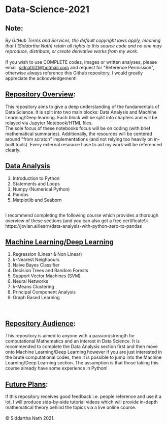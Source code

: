 # Data-Science-2021
## Note: 
*By GitHub Terms and Services, the default copyright laws apply, meaning that I (Siddartha Nath) retain all rights to this source code and no one may reproduce, distribute, or create derivative works from my work.*
<br>
<br>
If you wish to use COMPLETE codes, images or written analyses, please email: sidnath01@hotmail.com and request for "Reference Permission", otherwise always reference this Github repository. I would greatly appreciate the acknowledgement! 
## <ins>Repository Overview</ins>:
This repository aims to give a deep understanding of the fundamentals of Data Science. It is split into two main blocks: Data Analysis and Machine Learning/Deep learning. Each block will be split into chapters and will be relayed via Jupyter Notebook/HTML files.
<br>
The sole focus of these notebooks focus will be on coding (with brief mathematical summaries). Additionally, the resources will be centered around "from scratch" implementations (and not relying too heavily on in-built tools). Every external resource I use to aid my work will be referenced clearly.
<br>
## <ins>Data Analysis</ins>
1. Introduction to Python
2. Statements and Loops
3. Numpy (Numerical Python)
4. Pandas
5. Matplotlib and Seaborn
<br>
I recommend completing the following course which provides a thorough overview of these sections (and you can also get a free certificate!): https://jovian.ai/learn/data-analysis-with-python-zero-to-pandas
<br>

## <ins>Machine Learning/Deep Learning</ins>
1. Regression (Linear & Non Linear)
3. *k*-Nearest Neighbours
4. Naive Bayes Classifier 
5. Decision Trees and Random Forests
6. Support Vector Machines (SVM)
7. Neural Networks
8. *k*-Means Clustering
9. Principal Component Analysis
10. Graph Based Learning
<br>

## <ins>Repository Audience</ins>:
This repository is aimed to anyone with a passion/strength for computational Mathematics and an interest in Data Science. It is recommended to complete the Data Analysis section first and then move onto Machine Learning/Deep Learning however if you are just interested in the brute computational codes, then it is possible to jump into the Machine Learning/Deep Learning section. The assumption is that those taking this course already have some experience in Python! 
<br>

## <ins>Future Plans</ins>:
If this repository receives good feedback i.e. people reference and use it a lot, I will produce side-by-side tutorial videos which will provide in-depth mathematical theory behind the topics via a live online course. 
<br>
<br>
© Siddartha Nath 2021. 
